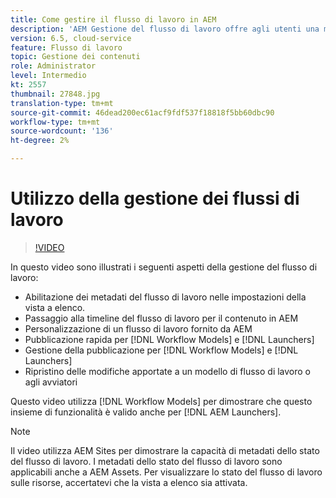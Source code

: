 ```yaml
---
title: Come gestire il flusso di lavoro in AEM
description: 'AEM Gestione del flusso di lavoro offre agli utenti una maggiore visibilità sul contenuto del flusso di lavoro e consente una gestione più semplice delle definizioni del modello di workflow. '
version: 6.5, cloud-service
feature: Flusso di lavoro
topic: Gestione dei contenuti
role: Administrator
level: Intermedio
kt: 2557
thumbnail: 27848.jpg
translation-type: tm+mt
source-git-commit: 46dead200ec61acf9fdf537f18818f5bb60dbc90
workflow-type: tm+mt
source-wordcount: '136'
ht-degree: 2%

---
```



# Utilizzo della gestione dei flussi di lavoro

>[!VIDEO](https://video.tv.adobe.com/v/27848/?quality=12&learn=on)

In questo video sono illustrati i seguenti aspetti della gestione del flusso di lavoro:

+ Abilitazione dei metadati del flusso di lavoro nelle impostazioni della vista a elenco.
+ Passaggio alla timeline del flusso di lavoro per il contenuto in AEM
+ Personalizzazione di un flusso di lavoro fornito da AEM
+ Pubblicazione rapida per [!DNL Workflow Models] e [!DNL Launchers]
+ Gestione della pubblicazione per [!DNL Workflow Models] e [!DNL Launchers]
+ Ripristino delle modifiche apportate a un modello di flusso di lavoro o agli avviatori

Questo video utilizza [!DNL Workflow Models] per dimostrare che questo insieme di funzionalità è valido anche per [!DNL AEM Launchers].


>[!NOTE]
>
> Il video utilizza  AEM Sites per dimostrare la capacità di metadati dello stato del flusso di lavoro. I metadati dello stato del flusso di lavoro sono applicabili anche a  AEM Assets. Per visualizzare lo stato del flusso di lavoro sulle risorse, accertatevi che la vista a elenco sia attivata.
